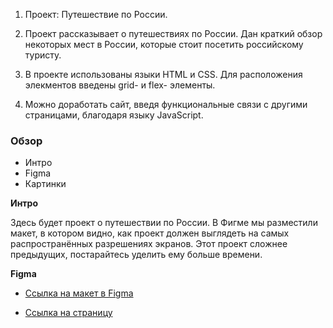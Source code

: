 1. Проект: Путешествие по России.

2. Проект рассказывает о путешествиях по России. Дан краткий обзор некоторых
   мест в России, которые стоит посетить российскому туристу.

3. В проекте использованы языки HTML и CSS. Для расположения элекментов
   введены grid- и flex- элементы.

4. Можно доработать сайт, введя функциональные связи с другими страницами,
   благодаря языку JavaScript.

### Обзор

- Интро
- Figma
- Картинки

**Интро**

Здесь будет проект о путешествии по России.
В Фигме мы разместили макет, в котором видно, как проект должен выглядеть на самых распространённых разрешениях экранов.
Этот проект сложнее предыдущих, постарайтесь уделить ему больше времени.

**Figma**

- [Ссылка на макет в Figma](https://www.figma.com/file/5S2WSbEFL6awjVWJ0NWL8Q/Sprint-3_-Russia-_-desktop-mobile?node-id=28503%3A0)

- [Ссылка на страницу](https://artemzbv.github.io/russian-travel/)
